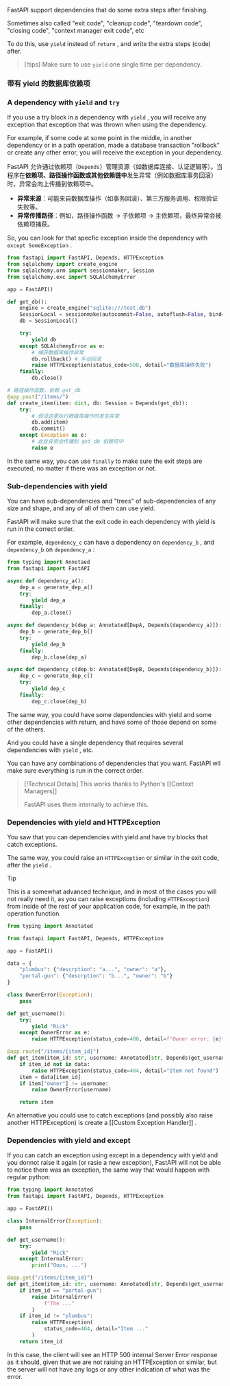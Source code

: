 FastAPI support dependencies that do some extra steps after finishing. 

Sometimes also called "exit code", "cleanup code", "teardown code", "closing code", "context manager exit code", etc

To do this, use `yield` instead of `return` , and write the extra steps (code) after.

>[!tips]
>Make sure to use `yield` one single time per dependency.

### 带有 yield 的数据库依赖项



### A dependency with `yield` and `try`

If you use a try block in a dependency with `yield` , you will receive any exception that exception that was thrown when using the dependency.

For example, if some code at some point in the middle, in another dependency or in a path operation, made a database transaction "rollback" or create any other error, you will receive the exception in your dependency.

FastAPI 允许通过依赖项（`Depends`）管理资源（如数据库连接、认证逻辑等）。当程序在**依赖项、路径操作函数或其他依赖链中**发生异常（例如数据库事务回滚）时，异常会向上传播到依赖项中。

- **异常来源**：可能来自数据库操作（如事务回滚）、第三方服务调用、权限验证失败等。
- **异常传播路径**：例如，路径操作函数 → 子依赖项 → 主依赖项，最终异常会被依赖项捕获。

So, you can look for that specfic exception inside the dependency with `except SomeException` .

```python
from fastapi import FastAPI, Depends, HTTPException
from sqlalchemy import create_engine
from sqlalchemy.orm import sessionmaker, Session
from sqlalchemy.exc import SQLAlchemyError

app = FastAPI()

def get_db():
	engine = create_engine("sqlite:///test.db")
	SessionLocal = sessionmake(autocommit=False, autoflush=False, bind=engine)
	db = SessionLocal()

	try:
		yield db
	except SQLAlchemyError as e:
		# 捕获数据库操作异常
		db.rollback() # 手动回滚
		raise HTTPException(status_code=500, detail="数据库操作失败")
	finally:
		db.close()

# 路径操作函数，依赖 get_db
@app.post("/items/")
def create_item(item: dict, db: Session = Depends(get_db)):
    try:
        # 假设这里执行数据库操作时发生异常
        db.add(item)
        db.commit()
    except Exception as e:
        # 此处异常会传播到 get_db 依赖项中
        raise e
```

In the same way, you can use `finally` to make sure the exit steps are executed, no matter if there was an exception or not.

### Sub-dependencies with yield

You can have sub-dependencies and "trees" of sub-dependencies of any size and shape, and any of all of them can use yield.

FastAPI will make sure that the exit code in each dependency with yield is run in the correct order.

For example, `dependency_c` can have a dependency on `dependency_b` , and `dependency_b` on `dependency_a` :

```python
from typing import Annotaed
from fastapi import FastAPI

async def dependency_a():
	dep_a = generate_dep_a()
	try:
		yield dep_a
	finally:
		dep_a.close()

async def dependency_b(dep_a: Annotated[DepA, Depends(dependency_a)]):
	dep_b = generate_dep_b()
	try:
		yield dep_b
	finally:
		dep_b.close(dep_a)

async def dependency_c(dep_b: Annotated[DepB, Depends(dependency_b)]):
	dep_c = generate_dep_c()
	try:
		yield dep_c
	finally:
		dep_c.close(dep_b)
```

The same way, you could have some dependencies with yield and some other dependencies with return, and have some of those depend on some of the others.

And you could have a single dependency that requires several dependencies with `yield` , etc.

You can have any combinations of dependencies that you want. FastAPI wll make sure everything is run in the correct order.

>[!Technical Details]
>This works thanks to Python's [[Context Managers]]
> 
>FastAPI uses them internally to achieve this.

### Dependencies with yield and HTTPException

You saw that you can dependencies with yield and have try blocks that catch exceptions.

The same way, you could raise an `HTTPException` or similar in the exit code, after the `yield` .

>[!Tip]
>
>This is a somewhat advanced technique, and in most of the cases you will not really need it, as you can raise exceptions (including `HTTPException`) from inside of the rest of your application code, for example, in the path operation function.

```python
from typing import Annotated

from fastapi import FastAPI, Depends, HTTPException

app = FastAPI()

data = {
	"plumbus": {"descrption": "a...", "owner": "a"},
	"portal-gun": {"descrption": "b...", "owner": "b"}
}

class OwnerError(Exception):
	pass

def get_username():
	try:
		yield "Rick"
	except OwnerError as e:
		raise HTTPException(status_code=400, detail=f"Owner error: {e}")

@app.route("/items/{item_id}")
def get_item(item_id: str, username: Annotated[str, Depends(get_username)]):
	if item_id not in data:
		raise HTTPException(status_code=404, detail="Item not found")
	item = data[item_id]
	if item["owner"] != username:
		raise OwnerError(username)

	return item
```

An alternative you could use to catch exceptions (and possibly also raise another HTTPException) is create a [[Custom Exception Handler]] .

### Dependencies with yield and except

If you can catch an exception using except in a dependency with yield and you donnot raise it again (or rasie a new exception), FastAPI will not be able to notice there was an exception, the same way that would happen with regular python:

```python
from typing import Annotated
from fastapi import FastAPI, Depends, HTTPException

app = FastAPI()

class InternalError(Exception):
	pass 

def get_username():
	try:
		yield "Rick"
	except InternalError:
		print("Oops, ...")

@app.get("/items/{item_id}")
def get_item(item_id: str, username: Annotated[str, Depends(get_username)]):
	if item_id == "portal-gun":
		raise InternalError(
			f"The ..."
		)
	if item_id != "plumbus":
		raise HTTPException(
			status_code=404, detail="Item ..."
		)
	return item_id
```

In this case, the client will see an HTTP 500 internal Server Error response as it should, given that we are not raising an HTTPException or similar, but the server will not have any logs or any other indication of what was the error.







